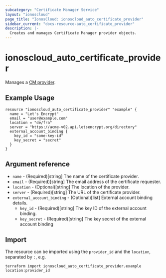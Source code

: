 ```yaml
---
subcategory: "Certificate Manager Service"
layout: "ionoscloud"
page_title: "IonosCloud: ionoscloud_auto_certificate_provider"
sidebar_current: "docs-resource-auto_certificate_provider"
description: |-
  Creates and manages Certificate Manager provider objects.
---
```


# ionoscloud_auto_certificate_provider

Manages a [CM provider](https://docs.ionos.com/cloud/network-services/certificate-manager). 

## Example Usage

```hcl
resource "ionoscloud_auto_certificate_provider" "example" {
  name = "Let's Encrypt"
  email = "user@example.com"
  location = "de/fra"
  server = "https://acme-v02.api.letsencrypt.org/directory"
  external_account_binding {
    key_id = "some-key-id"
    key_secret = "secret"
  }
}
```

## Argument reference

* `name` - (Required)[string] The name of the certificate provider.
* `email` - (Required)[string] The email address of the certificate requester.
* `location` - (Optional)[string] The location of the provider.
* `server` - (Required)[string] The URL of the certificate provider.
* `external_account_binding` - (Optional)[list] External account binding details.
  * `key_id` - (Required)[string] The key ID of the external account binding.
  * `key_secret` - (Required)[string] The key secret of the external account binding

## Import

The resource can be imported using the `provider_id` and the `location`, separated by `:`, e.g.

```shell
terraform import ionoscloud_auto_certificate_provider.example location:provider_id
```
